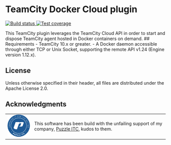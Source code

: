 # TeamCity Docker Cloud plugin
<p>
<a href="https://tc.var.run/viewType.html?buildTypeId=TeamCityDockerCloudPlugin_Main">
    <img src="https://tc.var.run/app/rest/builds/buildType:(id:TeamCityDockerCloudPlugin_Main)/statusIcon" alt="Build status"/>
</a>
<a href="https://tc.var.run/viewLog.html?buildId=lastSuccessful&buildTypeId=TeamCityDockerCloudPlugin_Main&tab=coverage_jacoco">
    <img src="https://tc.var.run/vr_static/dkcld_plugin_coverage_latest.png" alt="Test coverage"/>
</a>

</p>
This TeamCity plugin leverages the TeamCity Cloud API in order to start and dispose TeamCity agent hosted in Docker 
containers on demand.
## Requirements
- TeamCity 10.x or greater.
- A Docker daemon accessible through either TCP or Unix Socket, supporting the remote API v1.24 (Engine version 
1.12.x).

## License
Unless otherwise specified in their header, all files are distributed under the Apache License 2.0.

## Acknowledgments
<table>
<tr>
<td style="border: none; vertical-align:middle;">
<img src="doc/img/puzzle.png"> 
</td>
<td style="border: none; vertical-align:middle;">
This software has been build with the unfailing support of my company, <a href="https://www.puzzle.ch">Puzzle 
ITC</a>, kudos to them.</div>
</td>
</table>
